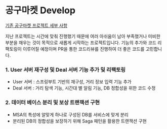 # 공구마켓 Develop

[기존 공구마켓 프로젝트 세부 사항](https://github.com/empodi/gonggu-market)

지난 프로젝트는 시간에 맞춰 진행했기 때문에 여러 아쉬움이 남아 부족했거나 미비한 부분을 채우는 것이 목적으로 새롭게 시작하는 프로젝트입니다.
기능의 추가와 코드 리팩토링이 이루어질 예정이며 PR을 통한 코드리뷰를 진행하여 더 좋은 코드를 고민합니다.

### 1. User 서버 재구성 및 Deal 서버 기능 추가 및 리팩토링
- User 서버 : 스프링부트 기반의 재구성, 거리 정보 입력 기능 추가
- Deal 서버 : 거리 탐색 기능, 시간대 별 알림 기능, DB 정합성을 위한 코드 수정
### 2. 데이터 베이스 분리 및 보상 트랜잭션 구현
- MSA의 특성에 알맞게 하나로 구성된 DB를 서비스에 맞게 분리
- 분리된 DB의 정합성을 보장하기 위해 Saga 패턴을 활용한 트랜잭션 구현
